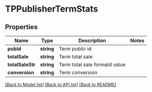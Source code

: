 # TPPublisherTermStats

## Properties
Name | Type | Description | Notes
------------ | ------------- | ------------- | -------------
**pubId** | **string** | Term public id | 
**totalSale** | **string** | Term total sale | 
**totalSaleStr** | **string** | Term total sale formatd value | 
**conversion** | **string** | Term conversion | 

[[Back to Model list]](../README.md#documentation-for-models) [[Back to API list]](../README.md#documentation-for-api-endpoints) [[Back to README]](../README.md)


